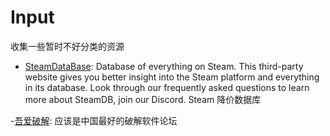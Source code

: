 # Input

收集一些暂时不好分类的资源

- [SteamDataBase](https://steamdb.info/): Database of everything on Steam.
This third-party website gives you better insight into the Steam platform and everything in its database.
Look through our frequently asked questions to learn more about SteamDB, join our Discord.
Steam 降价数据库

-[吾爱破解](https://www.52pojie.cn/): 应该是中国最好的破解软件论坛
